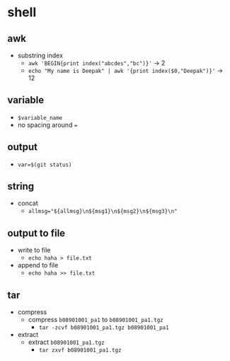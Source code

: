 # shell
## awk
- substring index
	- `awk 'BEGIN{print index("abcdes","bc")}'` → 2
	- `echo "My name is Deepak" | awk '{print index($0,"Deepak")}'` → 12

## variable
- `$variable_name`
- no spacing around `=`

## output
- `var=$(git status)`

## string
- concat
	- `allmsg="${allmsg}\n${msg1}\n${msg2}\n${msg3}\n"`

## output to file
- write to file
	- `echo haha > file.txt`
- append to file
	- `echo haha >> file.txt`

## tar
- compress
	- compress `b08901001_pa1` to `b08901001_pa1.tgz`
		- `tar -zcvf b08901001_pa1.tgz b08901001_pa1`
- extract
	- extract `b08901001_pa1.tgz`
		- `tar zxvf b08901001_pa1.tgz`
